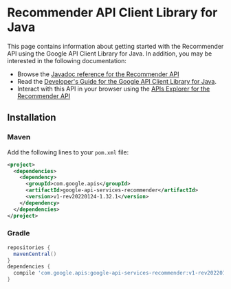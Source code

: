 # Recommender API Client Library for Java



This page contains information about getting started with the Recommender API
using the Google API Client Library for Java. In addition, you may be interested
in the following documentation:

* Browse the [Javadoc reference for the Recommender API][javadoc]
* Read the [Developer's Guide for the Google API Client Library for Java][google-api-client].
* Interact with this API in your browser using the [APIs Explorer for the Recommender API][api-explorer]

## Installation

### Maven

Add the following lines to your `pom.xml` file:

```xml
<project>
  <dependencies>
    <dependency>
      <groupId>com.google.apis</groupId>
      <artifactId>google-api-services-recommender</artifactId>
      <version>v1-rev20220124-1.32.1</version>
    </dependency>
  </dependencies>
</project>
```

### Gradle

```gradle
repositories {
  mavenCentral()
}
dependencies {
  compile 'com.google.apis:google-api-services-recommender:v1-rev20220124-1.32.1'
}
```

[javadoc]: https://googleapis.dev/java/google-api-services-recommender/latest/index.html
[google-api-client]: https://github.com/googleapis/google-api-java-client/
[api-explorer]: https://developers.google.com/apis-explorer/#p/recommender/v1/
